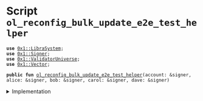 
<a name="ol_reconfig_bulk_update_e2e_test_helper"></a>

# Script `ol_reconfig_bulk_update_e2e_test_helper`





<pre><code><b>use</b> <a href="../../modules/doc/LibraSystem.md#0x1_LibraSystem">0x1::LibraSystem</a>;
<b>use</b> <a href="../../modules/doc/Signer.md#0x1_Signer">0x1::Signer</a>;
<b>use</b> <a href="../../modules/doc/ValidatorUniverse.md#0x1_ValidatorUniverse">0x1::ValidatorUniverse</a>;
<b>use</b> <a href="../../modules/doc/Vector.md#0x1_Vector">0x1::Vector</a>;
</code></pre>




<pre><code><b>public</b> <b>fun</b> <a href="ol_reconfig_bulk_update_e2e_test_helper.md#ol_reconfig_bulk_update_e2e_test_helper">ol_reconfig_bulk_update_e2e_test_helper</a>(account: &signer, alice: &signer, bob: &signer, carol: &signer, dave: &signer)
</code></pre>



<details>
<summary>Implementation</summary>


<pre><code><b>fun</b> <a href="ol_reconfig_bulk_update_e2e_test_helper.md#ol_reconfig_bulk_update_e2e_test_helper">ol_reconfig_bulk_update_e2e_test_helper</a>(
    account: &signer,
    alice: &signer,
    bob: &signer,
    carol: &signer,
    dave: &signer,
) {
    // Create vector of validators and add the desired new validator set
    <b>let</b> vec = <a href="../../modules/doc/Vector.md#0x1_Vector_empty">Vector::empty</a>();
    <a href="../../modules/doc/ValidatorUniverse.md#0x1_ValidatorUniverse_add_validator">ValidatorUniverse::add_validator</a>(alice);
    <a href="../../modules/doc/ValidatorUniverse.md#0x1_ValidatorUniverse_add_validator">ValidatorUniverse::add_validator</a>(bob);
    <a href="../../modules/doc/ValidatorUniverse.md#0x1_ValidatorUniverse_add_validator">ValidatorUniverse::add_validator</a>(carol);

    <a href="../../modules/doc/Vector.md#0x1_Vector_push_back">Vector::push_back</a>&lt;address&gt;(&<b>mut</b> vec, <a href="../../modules/doc/Signer.md#0x1_Signer_address_of">Signer::address_of</a>(alice));
    <a href="../../modules/doc/Vector.md#0x1_Vector_push_back">Vector::push_back</a>&lt;address&gt;(&<b>mut</b> vec, <a href="../../modules/doc/Signer.md#0x1_Signer_address_of">Signer::address_of</a>(bob));
    <a href="../../modules/doc/Vector.md#0x1_Vector_push_back">Vector::push_back</a>&lt;address&gt;(&<b>mut</b> vec, <a href="../../modules/doc/Signer.md#0x1_Signer_address_of">Signer::address_of</a>(carol));

    <b>assert</b>(<a href="../../modules/doc/Vector.md#0x1_Vector_length">Vector::length</a>&lt;address&gt;(&vec) == 3, 5);

    // Update the validator set
    <a href="../../modules/doc/LibraSystem.md#0x1_LibraSystem_bulk_update_validators">LibraSystem::bulk_update_validators</a>(account, vec);

    // Assert that updates happened correctly
    <b>assert</b>(<a href="../../modules/doc/LibraSystem.md#0x1_LibraSystem_validator_set_size">LibraSystem::validator_set_size</a>() == 3, 6);
    <b>assert</b>(<a href="../../modules/doc/LibraSystem.md#0x1_LibraSystem_is_validator">LibraSystem::is_validator</a>(<a href="../../modules/doc/Signer.md#0x1_Signer_address_of">Signer::address_of</a>(dave)) == <b>false</b>, 7);
    <b>assert</b>(<a href="../../modules/doc/LibraSystem.md#0x1_LibraSystem_is_validator">LibraSystem::is_validator</a>(<a href="../../modules/doc/Signer.md#0x1_Signer_address_of">Signer::address_of</a>(bob)) == <b>true</b>, 8);
}
</code></pre>



</details>


[//]: # ("File containing references which can be used from documentation")
[ACCESS_CONTROL]: https://github.com/libra/lip/blob/master/lips/lip-2.md
[ROLE]: https://github.com/libra/lip/blob/master/lips/lip-2.md#roles
[PERMISSION]: https://github.com/libra/lip/blob/master/lips/lip-2.md#permissions
